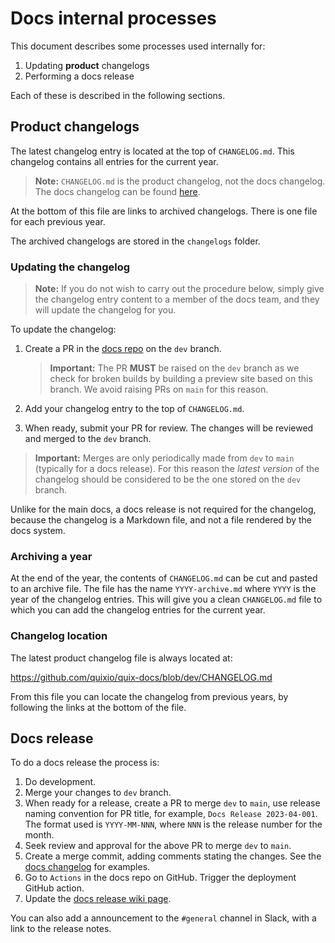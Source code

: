# Docs internal processes

This document describes some processes used internally for:

1. Updating **product** changelogs
2. Performing a docs release

Each of these is described in the following sections.

## Product changelogs

The latest changelog entry is located at the top of `CHANGELOG.md`. This changelog contains all entries for the current year.

> **Note:** `CHANGELOG.md` is the product changelog, not the docs changelog. The docs changelog can be found [here](https://github.com/quixio/quix-docs/wiki/Docs-Releases).

At the bottom of this file are links to archived changelogs. There is one file for each previous year.

The archived changelogs are stored in the `changelogs` folder.

### Updating the changelog

> **Note:** If you do not wish to carry out the procedure below, simply give the changelog entry content to a member of the docs team, and they will update the changelog for you.

To update the changelog:

1. Create a PR in the [docs repo](https://github.com/quixio/quix-docs) on the `dev` branch.

    > **Important:** The PR **MUST** be raised on the `dev` branch as we check for broken builds by building a preview site based on this branch. We avoid raising PRs on `main` for this reason.

2. Add your changelog entry to the top of `CHANGELOG.md`. 

3. When ready, submit your PR for review. The changes will be reviewed and merged to the `dev` branch.

> **Important:** Merges are only periodically made from `dev` to `main` (typically for a docs release). For this reason the *latest version* of the changelog should be considered to be the one stored on the `dev` branch.

Unlike for the main docs, a docs release is not required for the changelog, because the changelog is a Markdown file, and not a file rendered by the docs system. 

### Archiving a year

At the end of the year, the contents of `CHANGELOG.md` can be cut and pasted to an archive file. The file has the name `YYYY-archive.md` where `YYYY` is the year of the changelog entries. This will give you a clean `CHANGELOG.md` file to which you can add the changelog entries for the current year.

### Changelog location

The latest product changelog file is always located at:

https://github.com/quixio/quix-docs/blob/dev/CHANGELOG.md

From this file you can locate the changelog from previous years, by following the links at the bottom of the file.

## Docs release

To do a docs release the process is:

1. Do development.
2. Merge your changes to `dev` branch.
3. When ready for a release, create a PR to merge `dev` to `main`, use release naming convention for PR title, for example, `Docs Release 2023-04-001`. The format used is `YYYY-MM-NNN`, where `NNN` is the release number for the month.
4. Seek review and approval for the above PR to merge `dev` to `main`.
5. Create a merge commit, adding comments stating the changes. See the [docs changelog](https://github.com/quixio/quix-docs/wiki/Docs-Releases) for examples.
6. Go to `Actions` in the docs repo on GitHub. Trigger the deployment GitHub action.
7. Update the [docs release wiki page](https://github.com/quixio/quix-docs/wiki/Docs-Releases).

You can also add a announcement to the `#general` channel in Slack, with a link to the release notes. 
